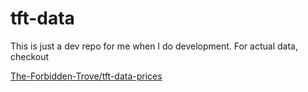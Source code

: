 # tft-data

This is just a dev repo for me when I do development. For actual data, checkout

[The-Forbidden-Trove/tft-data-prices](https://github.com/The-Forbidden-Trove/tft-data-prices)
